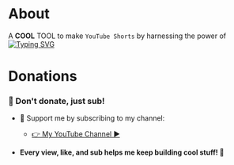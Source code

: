 # About
A **COOL** TOOL to make ```YouTube Shorts``` by harnessing the power of
[![Typing SVG](https://readme-typing-svg.demolab.com?font=Inter&pause=1000&width=435&lines=Artificial+Intelligence+🤖)](https://git.io/typing-svg)

# Donations

### 💖 Don't donate, just sub!

- 🎥 Support me by subscribing to my channel:  
  - [👉 My YouTube Channel ▶️](https://www.youtube.com/@YourChannelHere)

- **Every view, like, and sub helps me keep building cool stuff! 🧪**